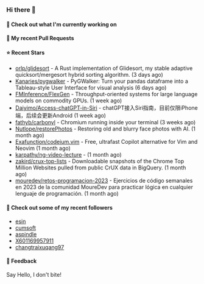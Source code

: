### Hi there 👋

#### 👷 Check out what I'm currently working on

#### 🔨 My recent Pull Requests


#### ⭐ Recent Stars

- [orlp/glidesort](https://github.com/orlp/glidesort) - A Rust implementation of Glidesort, my stable adaptive quicksort/mergesort hybrid sorting algorithm.  (3 days ago)
- [Kanaries/pygwalker](https://github.com/Kanaries/pygwalker) - PyGWalker: Turn your pandas dataframe into a Tableau-style User Interface for visual analysis (6 days ago)
- [FMInference/FlexGen](https://github.com/FMInference/FlexGen) - Throughput-oriented systems for large language models on commodity GPUs. (1 week ago)
- [Daiyimo/Access-chatGPT-in-Siri](https://github.com/Daiyimo/Access-chatGPT-in-Siri) - chatGPT接入Siri指南，目前仅限iPhone端，后续会更新Android (1 week ago)
- [fathyb/carbonyl](https://github.com/fathyb/carbonyl) - Chromium running inside your terminal (3 weeks ago)
- [Nutlope/restorePhotos](https://github.com/Nutlope/restorePhotos) - Restoring old and blurry face photos with AI. (1 month ago)
- [Exafunction/codeium.vim](https://github.com/Exafunction/codeium.vim) - Free, ultrafast Copilot alternative for Vim and Neovim (1 month ago)
- [karpathy/ng-video-lecture](https://github.com/karpathy/ng-video-lecture) -  (1 month ago)
- [zakird/crux-top-lists](https://github.com/zakird/crux-top-lists) - Downloadable snapshots of the Chrome Top Million Websites pulled from public CrUX data in BigQuery. (1 month ago)
- [mouredev/retos-programacion-2023](https://github.com/mouredev/retos-programacion-2023) - Ejercicios de código semanales en 2023 de la comunidad MoureDev para practicar lógica en cualquier lenguaje de programación. (1 month ago)

#### 👯 Check out some of my recent followers

- [esin](https://github.com/esin)
- [cumsoft](https://github.com/cumsoft)
- [aspindle](https://github.com/aspindle)
- [X601169957911](https://github.com/X601169957911)
- [changtraixuqang97](https://github.com/changtraixuqang97)

#### 💬 Feedback

Say Hello, I don't bite!